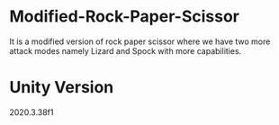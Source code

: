 # Modified-Rock-Paper-Scissor
It is a modified version of rock paper scissor where we have two more attack modes namely Lizard and Spock with more capabilities.

# Unity Version
2020.3.38f1
